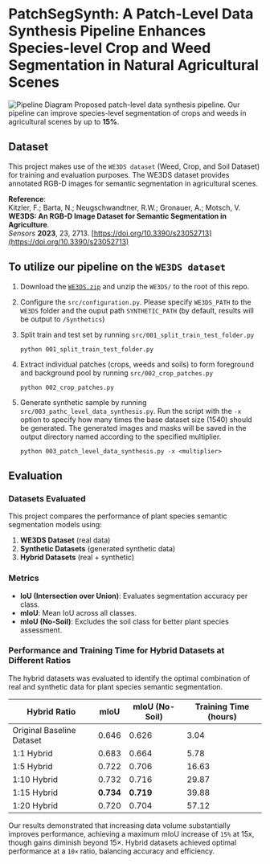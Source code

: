 # PatchSegSynth: A Patch-Level Data Synthesis Pipeline Enhances Species-level Crop and Weed Segmentation in Natural Agricultural Scenes

![Pipeline Diagram](figs/grabs.png)
Proposed patch-level data synthesis pipeline.
Our pipeline can improve species-level segmentation of crops and weeds in agricultural scenes by up to **15%**.

## Dataset
This project makes use of the `WE3DS dataset` (Weed, Crop, and Soil Dataset) for training and evaluation purposes. The WE3DS dataset provides annotated RGB-D images for semantic segmentation in agricultural scenes.

**Reference**:  
Kitzler, F.; Barta, N.; Neugschwandtner, R.W.; Gronauer, A.; Motsch, V.  
**WE3DS: An RGB-D Image Dataset for Semantic Segmentation in Agriculture**.  
*Sensors* **2023**, 23, 2713. [https://doi.org/10.3390/s23052713](https://doi.org/10.3390/s23052713)

## To utilize our pipeline on the `WE3DS dataset`

1. Download the [`WE3DS.zip`](https://zenodo.org/records/7457983) and unzip the `WE3DS/` to the root of this repo.

2. Configure the `src/configuration.py`. Please specify `WE3DS_PATH` to the `WE3DS` folder and the ouput path `SYNTHETIC_PATH` (by default, results will be output to `/Synthetics`)

3. Split train and test set by running `src/001_split_train_test_folder.py`
    ```
    python 001_split_train_test_folder.py
    ```

4. Extract individual patches (crops, weeds and soils) to form foreground and background pool by running `src/002_crop_patches.py`
    ```
    python 002_crop_patches.py
    ```
5. Generate synthetic sample by running `src/003_pathc_level_data_synthesis.py`. Run the script with the `-x` option to specify how many times the base dataset size (1540) should be generated. The generated images and masks will be saved in the output directory named according to the specified multiplier.
    ```
    python 003_patch_level_data_synthesis.py -x <multiplier>
    ```

## Evaluation
### Datasets Evaluated
This project compares the performance of plant species semantic segmentation models using:

1. **WE3DS Dataset** (real data)  
2. **Synthetic Datasets** (generated synthetic data)  
3. **Hybrid Datasets** (real + synthetic)

### Metrics

- **IoU (Intersection over Union)**: Evaluates segmentation accuracy per class.  
- **mIoU**: Mean IoU across all classes.  
- **mIoU (No-Soil)**: Excludes the soil class for better plant species assessment.  

### Performance and Training Time for Hybrid Datasets at Different Ratios

The hybrid datasets was evaluated to identify the optimal combination of real and synthetic data for plant species semantic segmentation.

| **Hybrid Ratio**            | **mIoU** | **mIoU (No-Soil)** | **Training Time (hours)** |
|------------------------------|----------|--------------------|---------------------------|
| Original Baseline Dataset   | 0.646    | 0.626              | 3.04                      |
| 1:1 Hybrid                  | 0.683    | 0.664              | 5.78                      |
| 1:5 Hybrid                  | 0.722    | 0.706              | 16.63                     |
| 1:10 Hybrid                 | 0.732    | 0.716              | 29.87                     |
| 1:15 Hybrid                 | **0.734**| **0.719**          | 39.88                     |
| 1:20 Hybrid                 | 0.720    | 0.704              | 57.12                     |

Our results demonstrated that increasing data volume substantially improves performance, achieving a maximum
mIoU increase of `15%` at 15x, though gains diminish beyond 15×. Hybrid datasets achieved optimal performance at a `10×` ratio, balancing accuracy and efficiency.